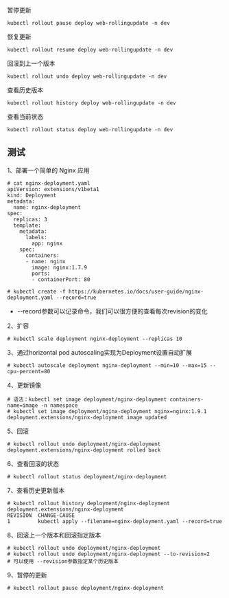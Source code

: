 
暂停更新
```
kubectl rollout pause deploy web-rollingupdate -n dev
```
恢复更新
```
kubectl rollout resume deploy web-rollingupdate -n dev
```
回滚到上一个版本
```
kubectl rollout undo deploy web-rollingupdate -n dev
```
查看历史版本
```
kubectl rollout history deploy web-rollingupdate -n dev
```
查看当前状态
```
kubectl rollout status deploy web-rollingupdate -n dev
```

测试
---
1、部署一个简单的 Nginx 应用  
```
# cat nginx-deployment.yaml
apiVersion: extensions/v1beta1
kind: Deployment
metadata:
  name: nginx-deployment
spec:
  replicas: 3
  template:
    metadata:
      labels:
        app: nginx
    spec:
      containers:
      - name: nginx
        image: nginx:1.7.9
        ports:
        - containerPort: 80
```  

```
# kubectl create -f https://kubernetes.io/docs/user-guide/nginx-deployment.yaml --record=true
```  
- --record参数可以记录命令，我们可以很方便的查看每次revision的变化

2、扩容  
```
# kubectl scale deployment nginx-deployment --replicas 10
```  

3、通过horizontal pod autoscaling实现为Deployment设置自动扩展  
```
# kubectl autoscale deployment nginx-deployment --min=10 --max=15 --cpu-percent=80
```  

4、更新镜像  
```
# 语法：kubectl set image deployment/nginx-deployment containers-name=image -n namespace
# kubectl set image deployment/nginx-deployment nginx=nginx:1.9.1
deployment.extensions/nginx-deployment image updated
```  

5、回滚  
```
# kubectl rollout undo deployment/nginx-deployment
deployment.extensions/nginx-deployment rolled back
```  

6、查看回滚的状态  
```
# kubectl rollout status deployment/nginx-deployment
```  

7、查看历史更新版本
```
# kubectl rollout history deployment/nginx-deployment
deployment.extensions/nginx-deployment
REVISION  CHANGE-CAUSE
1         kubectl apply --filename=nginx-deployment.yaml --record=true
```  

8、回滚上一个版本和回滚指定版本
```
# kubectl rollout undo deployment/nginx-deployment
# kubectl rollout undo deployment/nginx-deployment --to-revision=2     # 可以使用 --revision参数指定某个历史版本
```  

9、暂停的更新  
```
# kubectl rollout pause deployment/nginx-deployment
```  

